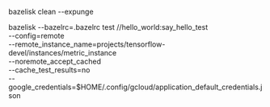 bazelisk clean --expunge

bazelisk --bazelrc=.bazelrc test //hello_world:say_hello_test \
  --config=remote \
  --remote_instance_name=projects/tensorflow-devel/instances/metric_instance \
  --noremote_accept_cached \
  --cache_test_results=no \
  --google_credentials=$HOME/.config/gcloud/application_default_credentials.json
